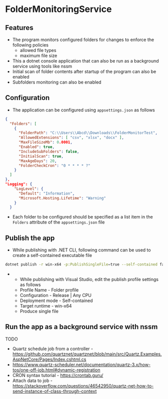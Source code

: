 # FolderMonitoringService

## Features
* The program monitors configured folders for changes to enforce the following policies 
	* allowed file types
	* maximum file size
* This a dotnet console application that can also be run as a background service using tools like nssm
* Initial scan of folder contents after startup of the program can also be enabled
* Subfolders monitoring can also be enabled

## Configuration
* The application can be configured using `appsettings.json` as follows
```json
{
  "Folders": [
    {
      "FolderPath": "C:\\Users\\Abcd\\Downloads\\FolderMonitorTest",
      "AllowedExtensions": [ "csv", "xlsx", "docx" ],
      "MaxFileSizeMb": 0.0001,
      "Enabled": true,
      "IncludeSubFolders": false,
      "InitialScan": true,
      "MaxAgeDays": 20,
      "FolderCheckCron": "0 * * * * ?"
    }
  ]
},
"Logging": {
    "LogLevel": {
      "Default": "Information",
      "Microsoft.Hosting.Lifetime": "Warning"
    }
  }
```
* Each folder to be configured should be specified as a list item in the `Folders` attribute of the `appsettings.json` file

## Publish the app
* While publishing with .NET CLI, following command can be used to create a self-contained executable file

```bash
dotnet publish -r win-x64 -p:PublishSingleFile=true --self-contained false
```

* * While publishing with Visual Studio, edit the publish profile settings as follows
  * Profile Name - Folder profile
  * Configuration - Release | Any CPU
  * Deployment mode - Self-contained
  * Target runtime - win-x64
  * Produce single file

## Run the app as a background service with nssm
TODO
* Quartz schedule job from a controller - https://github.com/quartznet/quartznet/blob/main/src/Quartz.Examples.AspNetCore/Pages/Index.cshtml.cs
* https://www.quartz-scheduler.net/documentation/quartz-3.x/how-tos/one-off-job.html#dynamic-registration
* CRON syntax tutorial - https://crontab.guru/
* Attach data to job - https://stackoverflow.com/questions/46542950/quartz-net-how-to-send-instance-of-class-through-context